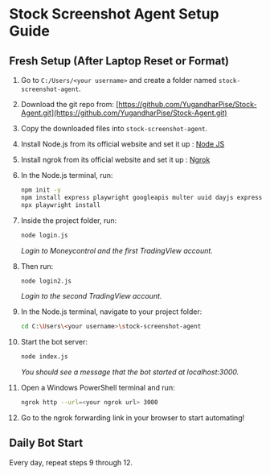 # Stock Screenshot Agent Setup Guide

## Fresh Setup (After Laptop Reset or Format)

1. Go to `C:/Users/<your username>` and create a folder named `stock-screenshot-agent`.
2. Download the git repo from:
   [https://github.com/YugandharPise/Stock-Agent.git](https://github.com/YugandharPise/Stock-Agent.git)
3. Copy the downloaded files into `stock-screenshot-agent`.
4. Install Node.js from its official website and set it up : [Node JS](https://nodejs.org/en)
5. Install ngrok from its official website and set it up : [Ngrok](https://dashboard.ngrok.com/get-started/setup/windows)
6. In the Node.js terminal, run:

   ```bash
   npm init -y
   npm install express playwright googleapis multer uuid dayjs express-fileupload axios
   npx playwright install
   ```
7. Inside the project folder, run:

   ```bash
   node login.js
   ```

   *Login to Moneycontrol and the first TradingView account.*
8. Then run:

   ```bash
   node login2.js
   ```

   *Login to the second TradingView account.*
9. In the Node.js terminal, navigate to your project folder:

   ```bash
   cd C:\Users\<your username>\stock-screenshot-agent
   ```
10. Start the bot server:

    ```bash
    node index.js
    ```

    *You should see a message that the bot started at localhost:3000.*
11. Open a Windows PowerShell terminal and run:

    ```bash
    ngrok http --url=<your ngrok url> 3000
    ```
12. Go to the ngrok forwarding link in your browser to start automating!

## Daily Bot Start

Every day, repeat steps 9 through 12.
